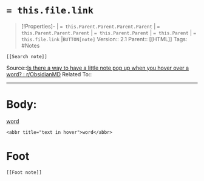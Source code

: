 # `= this.file.link`
>[!Properties]- | `= this.Parent.Parent.Parent.Parent` |  `= this.Parent.Parent.Parent` | `= this.Parent.Parent` | `= this.Parent` | `= this.file.link` |`BUTTON[note]` 
>Version:: 2.1
>Parent:: [[HTML]]
>Tags: #Notes
```meta-bind-embed
[[Search note]]
```
Source::[Is there a way to have a little note pop up when you hover over a word? : r/ObsidianMD](https://reddit.com/r/ObsidianMD/comments/19cchmg/is_there_a_way_to_have_a_little_note_pop_up_when/)
Related To::
***
# Body:
<abbr title="text in hover">word</abbr>
```
<abbr title="text in hover">word</abbr>
```







# Foot
```meta-bind-embed
[[Foot note]]
``` 